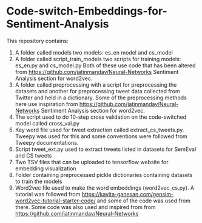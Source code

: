 # Code-switch-Embeddings-for-Sentiment-Analysis

This repository contains:

1. A folder called models two models: es_en model and cs_model
2. A folder called script_train_models two scripts for training models: es_en.py and cs_model.py
    Both of these use code that has been altered from https://github.com/jatinmandav/Neural-Networks Sentiment Analysis section for word2vec.
3. A folder called preprocessing with a script for preprocessing the datasets and another for preprocessing tweet data collected from Twitter and held in a dictionary.
Some of the preprocessing methods here use inspiration from https://github.com/jatinmandav/Neural-Networks Sentiment Analysis section for word2vec.
4. The script used to do 10-step cross validation on the code-switched model called cross_val.py
5. Key word file used for tweet extraction called extract_cs_tweets.py. Tweepy was used for this and some conventions were followed from Tweepy documentations. 
6. Script tweet_ext.py used to extract tweets listed in datasets for SemEval and CS tweets
6. Two TSV files that can be uploaded to tensorflow website for embedding visualization
7. Folder containing preprocessed pickle dictionaries containing datasets to train the models
8. Word2vec file used to make the word embeddings (word2vec_cs.py). A tutorial was followed from https://kavita-ganesan.com/gensim-word2vec-tutorial-starter-code/ and some of the code was used from there.
    Some code was also used and inspired from from https://github.com/jatinmandav/Neural-Networks

